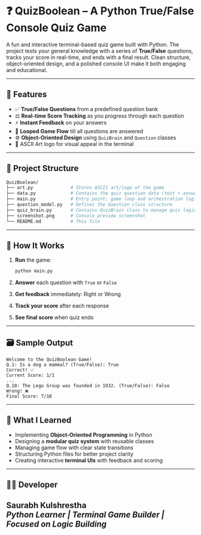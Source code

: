 # ❓ QuizBoolean – A Python True/False Console Quiz Game

A fun and interactive terminal-based quiz game built with Python. The project tests your general knowledge with a series of **True/False** questions, tracks your score in real-time, and ends with a final result. Clean structure, object-oriented design, and a polished console UI make it both engaging and educational.

---

## 🚀 Features

- ✅ **True/False Questions** from a predefined question bank
- ⚖️ **Real-time Score Tracking** as you progress through each question
- ⚡ **Instant Feedback** on your answers
- 🔄 **Looped Game Flow** till all questions are answered
- ⚙️ **Object-Oriented Design** using `QuizBrain` and `Question` classes
- 🎨 ASCII Art logo for visual appeal in the terminal

---

## 🧰 Project Structure

```bash
QuizBoolean/
├── art.py              # Stores ASCII art/logo of the game
├── data.py             # Contains the quiz question data (text + answer)
├── main.py             # Entry point; game loop and orchestration logic
├── question_model.py   # Defines the Question class structure
├── quiz_brain.py       # Contains QuizBrain class to manage quiz logic
├── screenshot.png      # Console preview screenshot
└── README.md           # This file
```

---

## 📅 How It Works

1. **Run** the game:

   ```bash
   python main.py
   ```

2. **Answer** each question with `True` or `False`

3. **Get feedback** immediately: Right or Wrong

4. **Track your score** after each response

5. **See final score** when quiz ends

---

## 🗃️ Sample Output

```
Welcome to the QuizBoolean Game!
Q.1: Is a dog a mammal? (True/False): True
Correct! ✅
Current Score: 1/1
...
Q.10: The Lego Group was founded in 1932. (True/False): False
Wrong! ❌
Final Score: 7/10
```

---

## 🥇 What I Learned

- Implementing **Object-Oriented Programming** in Python
- Designing a **modular quiz system** with reusable classes
- Managing game flow with clear state transitions
- Structuring Python files for better project clarity
- Creating interactive **terminal UIs** with feedback and scoring

---

## 👨‍💼 Developer

**Saurabh Kulshrestha**\
*Python Learner | Terminal Game Builder | Focused on Logic Building*
---